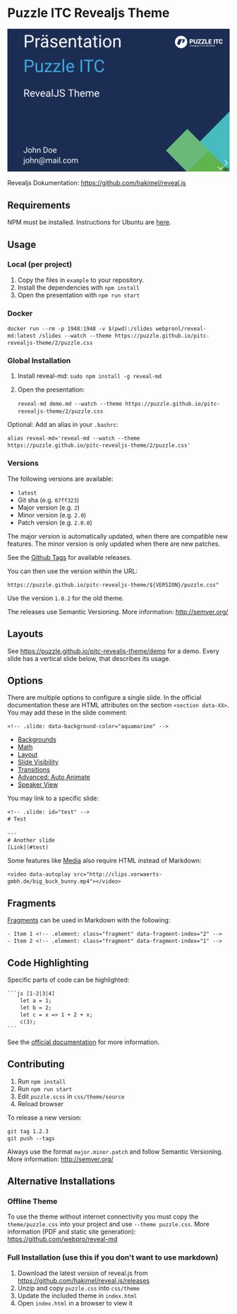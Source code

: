 # Puzzle ITC Revealjs Theme

[![Puzzle ITC Revealjs Theme](imgs/demo-cover.png)](https://puzzle.github.io/pitc-revealjs-theme/demo)

Revealjs Dokumentation: https://github.com/hakimel/reveal.js

## Requirements
NPM must be installed. Instructions for Ubuntu are [here](https://github.com/nodesource/distributions#installation-instructions).

## Usage

### Local (per project)
1. Copy the files in `example` to your repository.
2. Install the dependencies with `npm install`
3. Open the presentation with `npm run start`

### Docker

```
docker run --rm -p 1948:1948 -v $(pwd):/slides webpronl/reveal-md:latest /slides --watch --theme https://puzzle.github.io/pitc-revealjs-theme/2/puzzle.css
```

### Global Installation
1. Install reveal-md: `sudo npm install -g reveal-md`
2. Open the presentation:

    ```reveal-md demo.md --watch --theme https://puzzle.github.io/pitc-revealjs-theme/2/puzzle.css```

Optional: Add an alias in your `.bashrc`:
```
alias reveal-md='reveal-md --watch --theme https://puzzle.github.io/pitc-revealjs-theme/2/puzzle.css'
```

### Versions

The following versions are available:
- `latest`
- Git sha (e.g. `07ff323`)
- Major version (e.g. `2`)
- Minor version (e.g. `2.0`)
- Patch version (e.g. `2.0.0`)

The major version is automatically updated, when there are compatible new features. The minor version is only updated when there are new patches.

See the [Github Tags](https://github.com/puzzle/pitc-revealjs-theme/tags) for available releases.

You can then use the version within the URL:
```
https://puzzle.github.io/pitc-revealjs-theme/${VERSION}/puzzle.css"
```

Use the version `1.0.2` for the old theme.

The releases use Semantic Versioning. More information: http://semver.org/

## Layouts
See https://puzzle.github.io/pitc-revealjs-theme/demo for a demo. Every slide has a vertical slide below, that describes its usage.

## Options

There are multiple options to configure a single slide. In the official documentation these are HTML attributes on the section `<section data-XX>`. You may add these in the slide comment:
```
<!-- .slide: data-background-color="aquamarine" -->
```

- [Backgrounds](https://revealjs.com/backgrounds/)
- [Math](https://revealjs.com/math/#markdown)
- [Layout](https://revealjs.com/layout/)
- [Slide Visibility](https://revealjs.com/slide-visibility/)
- [Transitions](https://revealjs.com/transitions/)
- [Advanced: Auto Animate](https://revealjs.com/auto-animate/)
- [Speaker View](https://revealjs.com/speaker-view/)


You may link to a specific slide:
```
<!-- .slide: id="test" -->
# Test

---
# Another slide
[Link](#test)
```

Some features like [Media](https://revealjs.com/media/) also require HTML instead of Markdown:

```
<video data-autoplay src="http://clips.vorwaerts-gmbh.de/big_buck_bunny.mp4"></video>
```

## Fragments
[Fragments](https://revealjs.com/fragments/) can be used in Markdown with the following:
```
- Item 1 <!-- .element: class="fragment" data-fragment-index="2" -->
- Item 2 <!-- .element: class="fragment" data-fragment-index="1" -->
```

## Code Highlighting

Specific parts of code can be highlighted:
````
```js [1-2|3|4]
    let a = 1;
    let b = 2;
    let c = x => 1 + 2 + x;
    c(3);
```
````
See the [official documentation](https://revealjs.com/code/#line-numbers-%26-highlights) for more information.


## Contributing
1. Run `npm install`
2. Run `npm run start`
3. Edit `puzzle.scss` in `css/theme/source`
4. Reload browser

To release a new version:
```
git tag 1.2.3
git push --tags
```

Always use the format `major.minor.patch` and follow Semantic Versioning. More information: http://semver.org/

## Alternative Installations

### Offline Theme

To use the theme without internet connectivity you must copy the `theme/puzzle.css` into your project and use `--theme puzzle.css`. More information (PDF and static site generation): https://github.com/webpro/reveal-md

### Full Installation (use this if you don't want to use markdown)
1. Download the latest version of reveal.js from https://github.com/hakimel/reveal.js/releases
2. Unzip and copy `puzzle.css` into `css/theme`
3. Update the included theme in `index.html`
4. Open `index.html` in a browser to view it
